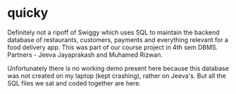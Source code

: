 # quicky
Definitely not a ripoff of Swiggy which uses SQL to maintain the backend database of restaurants, customers, payments and everything relevant for a food delivery app. This was part of our course project in 4th sem DBMS. Partners - Jeeva Jayaprakash and Muhamed Rizwan.

Unfortunately there is no working demo present here because this database was not created on my laptop (kept crashing), rather on Jeeva's. But all the SQL files we sat and coded together are here.
